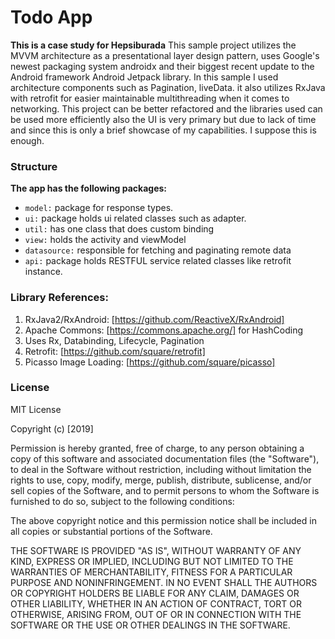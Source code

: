 # Todo App 
**This is a case study for Hepsiburada**
This sample project utilizes the MVVM architecture as a presentational layer design pattern, 
uses Google's newest packaging system androidx and their biggest recent update to the Android framework 
Android Jetpack library. In this sample I used architecture components such as Pagination, liveData. 
it also utilizes RxJava with retrofit for easier maintainable multithreading when it comes to networking. 
This project can be better refactored and the libraries used can be used more efficiently also the UI is very primary 
but due to lack of  time and since this is only a brief showcase of my capabilities. I suppose this is enough. 
### Structure

**The app has the following packages:**

* `model:` package for response types.
* `ui:` package holds ui related classes such as adapter.
* `util:` has one class that does custom binding
* `view:` holds the activity and viewModel
* `datasource:` responsible for fetching and paginating remote data
* `api:` package holds RESTFUL service related classes like retrofit instance.


### Library References:
1. RxJava2/RxAndroid: [https://github.com/ReactiveX/RxAndroid]
2. Apache Commons: [https://commons.apache.org/] for HashCoding
3. Uses Rx, Databinding, Lifecycle, Pagination
4. Retrofit: [https://github.com/square/retrofit]
5. Picasso Image Loading: [https://github.com/square/picasso]

### License

MIT License

Copyright (c) [2019]

Permission is hereby granted, free of charge, to any person obtaining a copy
of this software and associated documentation files (the "Software"), to deal
in the Software without restriction, including without limitation the rights
to use, copy, modify, merge, publish, distribute, sublicense, and/or sell
copies of the Software, and to permit persons to whom the Software is
furnished to do so, subject to the following conditions:

The above copyright notice and this permission notice shall be included in all
copies or substantial portions of the Software.

THE SOFTWARE IS PROVIDED "AS IS", WITHOUT WARRANTY OF ANY KIND, EXPRESS OR
IMPLIED, INCLUDING BUT NOT LIMITED TO THE WARRANTIES OF MERCHANTABILITY,
FITNESS FOR A PARTICULAR PURPOSE AND NONINFRINGEMENT. IN NO EVENT SHALL THE
AUTHORS OR COPYRIGHT HOLDERS BE LIABLE FOR ANY CLAIM, DAMAGES OR OTHER
LIABILITY, WHETHER IN AN ACTION OF CONTRACT, TORT OR OTHERWISE, ARISING FROM,
OUT OF OR IN CONNECTION WITH THE SOFTWARE OR THE USE OR OTHER DEALINGS IN THE
SOFTWARE.
